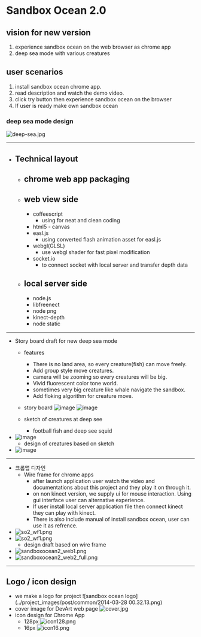 # Sandbox Ocean 2.0

## vision for new version
1. experience sandbox ocean on the web browser as chrome app
2. deep sea mode with various creatures

## user scenarios
1. install sandbox ocean chrome app.
2. read description and watch the demo video.
3. click try button then experience sandbox ocean on the browser
4. If user is ready make own sandbox ocean

### deep sea mode design
![deep-sea.jpg](../project_images/post/common/deep-sea.jpg)
***
* ## Technical layout
  * ## chrome web app packaging
  * ## web view side
     * coffeescript
        * using for neat and clean coding
     * html5 - canvas
     * easl.js
        * using converted flash animation asset for easl.js
     * webgl(GLSL)
        * use webgl shader for fast pixel modification
     * socket.io
        * to connect socket with local server and transfer depth data
  * ## local server side
     * node.js
     * libfreenect
     * node png
     * kinect-depth
     * node static
***
* Story board draft for new deep sea mode
	* features
		* There is no land area, so every creature(fish) can move freely.
		* Add group style move creatures.
		* camera will be zooming so every creatures will be big.
		* Vivid fluorescent color tone world.
		* sometimes very big creature like whale navigate the sandbox.
		* Add floking algorithm for creature move.

	* story board
![image](../project_images/post/common/deepsee_sketch_1.png?raw=true "image")
![image](../project_images/post/common/deepsee_sketch_2.png?raw=true "image")
	* sketch of creatures at deep see
	    * football fish and deep see squid
* ![image](../project_images/post/common/footballinkfishes.jpg?raw=true "image")
	* design of creatures based on sketch
* ![image](../project_images/post/common/additional_unit1.jpg?raw=true "image")
***
* 크롬앱 디자인
	* Wire frame for chrome apps
		* after launch application user watch the video and documentations about this project and they play it on through it.
		* on non kinect version, we supply ui for mouse interaction. Using gui interface user can alternative experience.
		* If user install local server application file then connect kinect they can play with kinect.
		* There is also include manual of install sandbox ocean, user can use it as refrence.
* ![so2_wf1.png](../project_images/post/common/so2_wf1.png)
* ![so2_wf1.png](../project_images/post/common/so2_wf2.png)
	* design draft based on wire frame
* ![sandboxocean2_web1.png](../project_images/post/common/sandboxocean2_web1.png)
* ![sandboxocean2_web2_full.png](../project_images/post/common/sandboxocean2_web2_full.png)
***
## Logo / icon design
* we make a logo for project
![sandbox ocean logo](../project_images/post/common/2014-03-28 00.32.13.png)
* cover image for DevArt web page
![cover.jpg](../project_images/post/common/cover.jpg)
* icon design for Chrome App
	* 128px ![icon128.png](../project_images/post/common/icon128.png)
	* 16px ![icon16.png](../project_images/post/common/icon16.png)